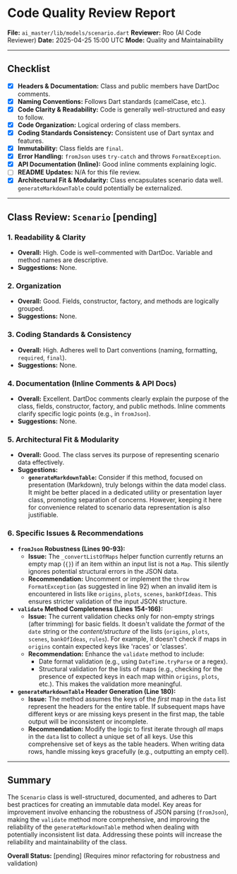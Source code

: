# Code Quality Review Report

**File:** `ai_master/lib/models/scenario.dart`
**Reviewer:** Roo (AI Code Reviewer)
**Date:** 2025-04-25 15:00 UTC
**Mode:** Quality and Maintainability

---

## Checklist

- [x] **Headers & Documentation:** Class and public members have DartDoc comments.
- [x] **Naming Conventions:** Follows Dart standards (camelCase, etc.).
- [x] **Code Clarity & Readability:** Code is generally well-structured and easy to follow.
- [x] **Code Organization:** Logical ordering of class members.
- [x] **Coding Standards Consistency:** Consistent use of Dart syntax and features.
- [x] **Immutability:** Class fields are `final`.
- [x] **Error Handling:** `fromJson` uses `try-catch` and throws `FormatException`.
- [x] **API Documentation (Inline):** Good inline comments explaining logic.
- [ ] **README Updates:** N/A for this file review.
- [x] **Architectural Fit & Modularity:** Class encapsulates scenario data well. `generateMarkdownTable` could potentially be externalized.

---

## Class Review: `Scenario` [pending]

### 1. Readability & Clarity
- **Overall:** High. Code is well-commented with DartDoc. Variable and method names are descriptive.
- **Suggestions:** None.

### 2. Organization
- **Overall:** Good. Fields, constructor, factory, and methods are logically grouped.
- **Suggestions:** None.

### 3. Coding Standards & Consistency
- **Overall:** High. Adheres well to Dart conventions (naming, formatting, `required`, `final`).
- **Suggestions:** None.

### 4. Documentation (Inline Comments & API Docs)
- **Overall:** Excellent. DartDoc comments clearly explain the purpose of the class, fields, constructor, factory, and public methods. Inline comments clarify specific logic points (e.g., in `fromJson`).
- **Suggestions:** None.

### 5. Architectural Fit & Modularity
- **Overall:** Good. The class serves its purpose of representing scenario data effectively.
- **Suggestions:**
    - **`generateMarkdownTable`:** Consider if this method, focused on presentation (Markdown), truly belongs within the data model class. It might be better placed in a dedicated utility or presentation layer class, promoting separation of concerns. However, keeping it here for convenience related to scenario data representation is also justifiable.

### 6. Specific Issues & Recommendations
- **`fromJson` Robustness (Lines 90-93):**
    - **Issue:** The `_convertListOfMaps` helper function currently returns an empty map (`{}`) if an item within an input list is not a `Map`. This silently ignores potential structural errors in the JSON data.
    - **Recommendation:** Uncomment or implement the `throw FormatException` (as suggested in line 92) when an invalid item is encountered in lists like `origins`, `plots`, `scenes`, `bankOfIdeas`. This ensures stricter validation of the input JSON structure.
- **`validate` Method Completeness (Lines 154-166):**
    - **Issue:** The current validation checks only for non-empty strings (after trimming) for basic fields. It doesn't validate the *format* of the `date` string or the *content/structure* of the lists (`origins`, `plots`, `scenes`, `bankOfIdeas`, `rules`). For example, it doesn't check if maps in `origins` contain expected keys like 'races' or 'classes'.
    - **Recommendation:** Enhance the `validate` method to include:
        - Date format validation (e.g., using `DateTime.tryParse` or a regex).
        - Structural validation for the lists of maps (e.g., checking for the presence of expected keys in each map within `origins`, `plots`, etc.). This makes the validation more meaningful.
- **`generateMarkdownTable` Header Generation (Line 180):**
    - **Issue:** The method assumes the keys of the *first* map in the `data` list represent the headers for the entire table. If subsequent maps have different keys or are missing keys present in the first map, the table output will be inconsistent or incomplete.
    - **Recommendation:** Modify the logic to first iterate through *all* maps in the `data` list to collect a unique set of all keys. Use this comprehensive set of keys as the table headers. When writing data rows, handle missing keys gracefully (e.g., outputting an empty cell).

---

## Summary

The `Scenario` class is well-structured, documented, and adheres to Dart best practices for creating an immutable data model. Key areas for improvement involve enhancing the robustness of JSON parsing (`fromJson`), making the `validate` method more comprehensive, and improving the reliability of the `generateMarkdownTable` method when dealing with potentially inconsistent list data. Addressing these points will increase the reliability and maintainability of the class.

**Overall Status:** [pending] (Requires minor refactoring for robustness and validation)